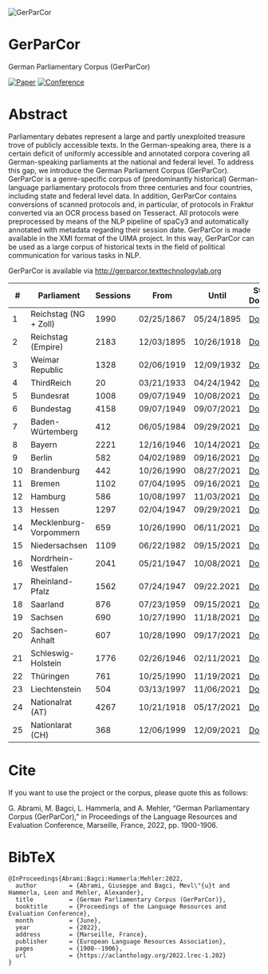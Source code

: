 ![GerParCor](https://user-images.githubusercontent.com/32450159/149387119-6d300f31-f743-436b-b1e1-baf2181ff961.png)
# GerParCor
German Parliamentary Corpus (GerParCor)

[![Paper](http://img.shields.io/badge/paper-ACL--anthology-B31B1B.svg)](https://aclanthology.org/2022.lrec-1.202)
[![Conference](http://img.shields.io/badge/conference-LREC--2022-4b44ce.svg)](https://lrec2022.lrec-conf.org/)

# Abstract
Parliamentary debates represent a large and partly unexploited treasure trove of publicly accessible texts. In the German-speaking area, there is a certain deficit of uniformly accessible and annotated corpora covering all German-speaking parliaments at the national and federal level. To address this gap, we introduce the German Parliament Corpus (GerParCor). GerParCor is a genre-specific corpus of (predominantly historical) German-language parliamentary protocols from three centuries and four countries, including state and federal level data. In addition, GerParCor contains conversions of scanned protocols and, in particular, of protocols in Fraktur converted via an OCR process based on Tesseract. All protocols were preprocessed by means of the NLP pipeline of spaCy3 and automatically annotated with metadata regarding their session date. GerParCor is made available in the XMI format of the UIMA project. In this way, GerParCor can be used as a large corpus of historical texts in the field of political communication for various tasks in NLP.

GerParCor is available via http://gerparcor.texttechnologylab.org
 
| # | Parliament | Sessions | From | Until | Status / Download |
--- | --- | --- | --- | --- | --- |
| 1 | Reichstag (NG + Zoll) | 1990 | 02/25/1867 | 05/24/1895 | [Download](http://gerparcor.texttechnologylab.org/data/Reichstag_NG_Zoll.tar) |
| 2 | Reichstag (Empire) | 2183 | 12/03/1895 | 10/26/1918 | [Download](http://gerparcor.texttechnologylab.org/data/Reichstag_Empire.tar) |
| 3 | Weimar Republic | 1328 | 02/06/1919 | 12/09/1932 | [Download](http://gerparcor.texttechnologylab.org/data/Weimar_Republic.tar) |
| 4 | ThirdReich | 20 | 03/21/1933 | 04/24/1942 | [Download](http://gerparcor.texttechnologylab.org/data/ThirdReich.tar) |
| 5 | Bundesrat | 1008 | 09/07/1949 | 10/08/2021 | [Download](http://gerparcor.texttechnologylab.org/data/Bundesrat.tar) |
| 6 | Bundestag | 4158 | 09/07/1949 | 09/07/2021 | [Download](http://gerparcor.texttechnologylab.org/data/Bundestag.tar) |
| 7 | Baden-Würtemberg | 412 | 06/05/1984 | 09/29/2021 | [Download](http://gerparcor.texttechnologylab.org/data/BadenWuertemberg.tar) |
| 8 | Bayern | 2221 | 12/16/1946 | 10/14/2021 | [Download](http://gerparcor.texttechnologylab.org/data/Bayern.tar) |
| 9 | Berlin | 582 | 04/02/1989 | 09/16/2021 | [Download](http://gerparcor.texttechnologylab.org/data/Berlin.tar) |
| 10 | Brandenburg | 442 | 10/26/1990 | 08/27/2021 | [Download](http://gerparcor.texttechnologylab.org/data/Brandenburg.tar) |
| 11 | Bremen | 1102 | 07/04/1995 | 09/16/2021 | [Download](http://gerparcor.texttechnologylab.org/data/Bremen.tar) |
| 12 | Hamburg | 586 | 10/08/1997 | 11/03/2021 |  [Download](http://gerparcor.texttechnologylab.org/data/Hamburg.tar) |
| 13 | Hessen | 1297 | 02/04/1947 | 09/29/2021 | [Download](http://gerparcor.texttechnologylab.org/data/Hessen.tar) |
| 14 | Mecklenburg-Vorpommern | 659 | 10/26/1990 | 06/11/2021 | [Download](http://gerparcor.texttechnologylab.org/data/MeckPom.tar) |
| 15 | Niedersachsen | 1109 | 06/22/1982 | 09/15/2021 | [Download](http://gerparcor.texttechnologylab.org/data/Niedersachsen.tar) |
| 16 | Nordrhein-Westfalen | 2041 | 05/21/1947 | 10/08/2021 | [Download](http://gerparcor.texttechnologylab.org/data/NRW.tar) |
| 17 | Rheinland-Pfalz | 1562 | 07/24/1947 | 09/22.2021 | [Download](http://gerparcor.texttechnologylab.org/data/RLP.tar) |
| 18 | Saarland | 876 | 07/23/1959 | 09/15/2021 | [Download](http://gerparcor.texttechnologylab.org/data/Saarland.tar) |
| 19 | Sachsen | 690 | 10/27/1990 | 11/18/2021 | [Download](http://gerparcor.texttechnologylab.org/data/Sachsen.tar) |
| 20 | Sachsen-Anhalt | 607 | 10/28/1990 | 09/17/2021 | [Download](http://gerparcor.texttechnologylab.org/data/SachsenAnhalt.tar) |
| 21 | Schleswig-Holstein | 1776 | 02/26/1946 | 02/11/2021 | [Download](http://gerparcor.texttechnologylab.org/data/SchleswigHolstein.tar) |
| 22 | Thüringen | 761 | 10/25/1990 | 11/19/2021 | [Download](http://gerparcor.texttechnologylab.org/data/Thueringen.tar) |
| 23 | Liechtenstein | 504 | 03/13/1997 | 11/06/2021 | [Download](http://gerparcor.texttechnologylab.org/data/Liechtenstein.tar) |
| 24 | Nationalrat (AT) | 4267 | 10/21/1918 | 05/17/2021 | [Download](http://gerparcor.texttechnologylab.org/data/Nationalrat.tar)  |
| 25 | Nationlarat (CH) | 368 | 12/06/1999 | 12/09/2021 | [Download](http://gerparcor.texttechnologylab.org/data/Schweiz.tar) |

# Cite
If you want to use the project or the corpus, please quote this as follows:

G. Abrami, M. Bagci, L. Hammerla, and A. Mehler, “German Parliamentary Corpus (GerParCor),” in Proceedings of the Language Resources and Evaluation Conference, Marseille, France, 2022, pp. 1900-1906. 

# BibTeX
```
@InProceedings{Abrami:Bagci:Hammerla:Mehler:2022,
  author         = {Abrami, Giuseppe and Bagci, Mevl\"{u}t and Hammerla, Leon and Mehler, Alexander},
  title          = {German Parliamentary Corpus (GerParCor)},
  booktitle      = {Proceedings of the Language Resources and Evaluation Conference},
  month          = {June},
  year           = {2022},
  address        = {Marseille, France},
  publisher      = {European Language Resources Association},
  pages          = {1900--1906},
  url            = {https://aclanthology.org/2022.lrec-1.202}
}

```
